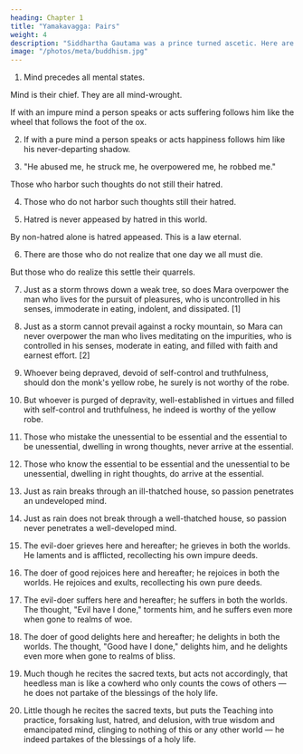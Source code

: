 ```yaml
---
heading: Chapter 1
title: "Yamakavagga: Pairs"
weight: 4
description: "Siddhartha Gautama was a prince turned ascetic. Here are discourses from the Tipitaka and other sutras"
image: "/photos/meta/buddhism.jpg"
---
```




1. Mind precedes all mental states.

Mind is their chief. They are all mind-wrought.

If with an impure mind a person speaks or acts suffering follows him like the wheel that follows the foot of the ox.

2. If with a pure mind a person speaks or acts happiness follows him like his never-departing shadow.

3. "He abused me, he struck me, he overpowered me, he robbed me." 

Those who harbor such thoughts do not still their hatred.

4. Those who do not harbor such thoughts still their hatred.

5. Hatred is never appeased by hatred in this world.

By non-hatred alone is hatred appeased. This is a law eternal.

6. There are those who do not realize that one day we all must die.

But those who do realize this settle their quarrels.

7. Just as a storm throws down a weak tree, so does Mara overpower the man who lives for the pursuit of pleasures, who is uncontrolled in his senses, immoderate in eating, indolent, and dissipated. [1]

8. Just as a storm cannot prevail against a rocky mountain, so Mara can never overpower the man who lives meditating on the impurities, who is controlled in his senses, moderate in eating, and filled with faith and earnest effort. [2]

9. Whoever being depraved, devoid of self-control and truthfulness, should don the monk's yellow robe, he surely is not worthy of the robe.

10. But whoever is purged of depravity, well-established in virtues and filled with self-control and truthfulness, he indeed is worthy of the yellow robe.

11. Those who mistake the unessential to be essential and the essential to be unessential, dwelling in wrong thoughts, never arrive at the essential.

12. Those who know the essential to be essential and the unessential to be unessential, dwelling in right thoughts, do arrive at the essential.

13. Just as rain breaks through an ill-thatched house, so passion penetrates an undeveloped mind.

14. Just as rain does not break through a well-thatched house, so passion never penetrates a well-developed mind.

15. The evil-doer grieves here and hereafter; he grieves in both the worlds. He laments and is afflicted, recollecting his own impure deeds.

16. The doer of good rejoices here and hereafter; he rejoices in both the worlds. He rejoices and exults, recollecting his own pure deeds.

17. The evil-doer suffers here and hereafter; he suffers in both the worlds. The thought, "Evil have I done," torments him, and he suffers even more when gone to realms of woe.

18. The doer of good delights here and hereafter; he delights in both the worlds. The thought, "Good have I done," delights him, and he delights even more when gone to realms of bliss.

19. Much though he recites the sacred texts, but acts not accordingly, that heedless man is like a cowherd who only counts the cows of others — he does not partake of the blessings of the holy life.

20. Little though he recites the sacred texts, but puts the Teaching into practice, forsaking lust, hatred, and delusion, with true wisdom and emancipated mind, clinging to nothing of this or any other world — he indeed partakes of the blessings of a holy life.
